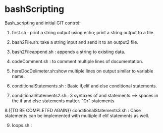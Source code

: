 # bashScripting
Bash_scripting and initial GIT control:

1. first.sh : print a string output using echo; print a string output to a file.

2. bash2File.sh: take a string input and send it to an output2 file.

3. bash2Fileappend.sh : appends a string to existing data.

4. codeComment.sh : to comment multiple lines of documentation.

5. hereDocDelimeter.sh:show multiple lines on output similar to variable name.

6. conditionalStatements.sh : Basic if,elif and else conditional statements.

7. conditionalStatements2.sh : 3 syntaxes of and statements ==> spaces in the if and else statements matter. "Or" statements

8.{{TO BE COMPLETED AGAIN}} conditionalStatements3.sh : Case statements can be implemented with multiple if elif statements as well.

9. loops.sh :

